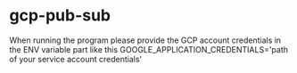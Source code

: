 # gcp-pub-sub

When running the program please provide the GCP account credentials in the ENV variable part
like this
GOOGLE_APPLICATION_CREDENTIALS='path of your service account credentials'
